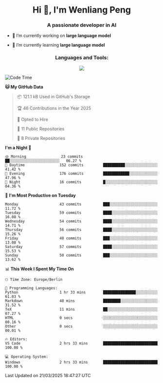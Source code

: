 <h1 align="center">Hi 👋, I'm Wenliang Peng</h1>
<h3 align="center">A passionate developer in AI</h3>

- 🔭 I’m currently working on **large language model**

- 🌱 I’m currently learning **large language model**

<!-- <h3 align="left">Connect with me:</h3> -->
<!-- <p align="left">
</p> -->

<h3 align="center">Languages and Tools:</h3>
<p align="center">
  <a href="https://skillicons.dev">
    <img src="https://skillicons.dev/icons?i=cpp,ros,docker,azure,git,linux,py,pytorch,cmake,githubactions,powershell,md&perline=6" />
  </a>
</p>


<!-- <p><img align="center" src="https://github-readme-stats.vercel.app/api/top-langs?username=bpwl0121&show_icons=true&locale=en&layout=compact" alt="bpwl0121" /></p> -->

<!-- <p><img align="center" src="https://github-readme-streak-stats.herokuapp.com/?user=bpwl0121&" alt="bpwl0121" /></p> -->

<!--START_SECTION:waka-->
![Code Time](http://img.shields.io/badge/Code%20Time-197%20hrs%2012%20mins-blue)

**🐱 My GitHub Data** 

> 📦 121.1 kB Used in GitHub's Storage 
 > 
> 🏆 46 Contributions in the Year 2025
 > 
> 💼 Opted to Hire
 > 
> 📜 11 Public Repositories 
 > 
> 🔑 8 Private Repositories 
 > 
**I'm a Night 🦉** 

```text
🌞 Morning                23 commits          ██░░░░░░░░░░░░░░░░░░░░░░░   06.27 % 
🌆 Daytime                152 commits         ██████████░░░░░░░░░░░░░░░   41.42 % 
🌃 Evening                176 commits         ████████████░░░░░░░░░░░░░   47.96 % 
🌙 Night                  16 commits          █░░░░░░░░░░░░░░░░░░░░░░░░   04.36 % 
```
📅 **I'm Most Productive on Tuesday** 

```text
Monday                   43 commits          ███░░░░░░░░░░░░░░░░░░░░░░   11.72 % 
Tuesday                  59 commits          ████░░░░░░░░░░░░░░░░░░░░░   16.08 % 
Wednesday                54 commits          ████░░░░░░░░░░░░░░░░░░░░░   14.71 % 
Thursday                 56 commits          ████░░░░░░░░░░░░░░░░░░░░░   15.26 % 
Friday                   48 commits          ███░░░░░░░░░░░░░░░░░░░░░░   13.08 % 
Saturday                 57 commits          ████░░░░░░░░░░░░░░░░░░░░░   15.53 % 
Sunday                   50 commits          ███░░░░░░░░░░░░░░░░░░░░░░   13.62 % 
```


📊 **This Week I Spent My Time On** 

```text
🕑︎ Time Zone: Europe/Berlin

💬 Programming Languages: 
Python                   1 hr 33 mins        ███████████████░░░░░░░░░░   61.03 % 
Markdown                 48 mins             ████████░░░░░░░░░░░░░░░░░   31.52 % 
TeX                      11 mins             ██░░░░░░░░░░░░░░░░░░░░░░░   07.27 % 
HTML                     0 secs              ░░░░░░░░░░░░░░░░░░░░░░░░░   00.16 % 
Other                    0 secs              ░░░░░░░░░░░░░░░░░░░░░░░░░   00.01 % 

🔥 Editors: 
VS Code                  2 hrs 33 mins       █████████████████████████   100.00 % 

💻 Operating System: 
Windows                  2 hrs 33 mins       █████████████████████████   100.00 % 
```


 Last Updated on 21/03/2025 18:47:27 UTC
<!--END_SECTION:waka-->
